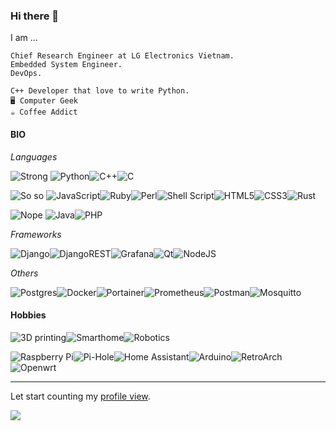 ### Hi there 👋

I am ...

```
Chief Research Engineer at LG Electronics Vietnam.
Embedded System Engineer.
DevOps.

C++ Developer that love to write Python.
🖥️ Computer Geek
☕ Coffee Addict
```

#### BIO

*Languages*

![Strong](https://img.shields.io/badge/strong-%F0%9F%99%82-green?style=for-the-badge) ![Python](https://img.shields.io/badge/python-3670A0?style=for-the-badge&logo=python&logoColor=ffdd54)![C++](https://img.shields.io/badge/c++-%2300599C.svg?style=for-the-badge&logo=c%2B%2B&logoColor=white)![C](https://img.shields.io/badge/c-%2300599C.svg?style=for-the-badge&logo=c&logoColor=white)

![So so](https://img.shields.io/badge/so%20so-%F0%9F%98%90-yellow?style=for-the-badge) ![JavaScript](https://img.shields.io/badge/javascript-%23323330.svg?style=for-the-badge&logo=javascript&logoColor=%23F7DF1E)![Ruby](https://img.shields.io/badge/ruby-%23CC342D.svg?style=for-the-badge&logo=ruby&logoColor=white)![Perl](https://img.shields.io/badge/perl-%2339457E.svg?style=for-the-badge&logo=perl&logoColor=white)![Shell Script](https://img.shields.io/badge/shell_script-%23121011.svg?style=for-the-badge&logo=gnu-bash&logoColor=white)![HTML5](https://img.shields.io/badge/html5-%23E34F26.svg?style=for-the-badge&logo=html5&logoColor=white)![CSS3](https://img.shields.io/badge/css3-%231572B6.svg?style=for-the-badge&logo=css3&logoColor=white)![Rust](https://img.shields.io/badge/rust-%23000000.svg?style=for-the-badge&logo=rust&logoColor=white)

![Nope](https://img.shields.io/badge/nope-%F0%9F%98%91-yellow?style=for-the-badge) ![Java](https://img.shields.io/badge/java-%23ED8B00.svg?style=for-the-badge&logo=java&logoColor=white)![PHP](https://img.shields.io/badge/php-%23777BB4.svg?style=for-the-badge&logo=php&logoColor=white)

*Frameworks*

![Django](https://img.shields.io/badge/django-%23092E20.svg?style=for-the-badge&logo=django&logoColor=white)![DjangoREST](https://img.shields.io/badge/DJANGO-REST-ff1709?style=for-the-badge&logo=django&logoColor=white&color=ff1709&labelColor=gray)![Grafana](https://img.shields.io/badge/grafana-%23F46800.svg?style=for-the-badge&logo=grafana&logoColor=white)![Qt](https://img.shields.io/badge/Qt-%23217346.svg?style=for-the-badge&logo=Qt&logoColor=white)![NodeJS](https://img.shields.io/badge/node.js-6DA55F?style=for-the-badge&logo=node.js&logoColor=white)

*Others*

![Postgres](https://img.shields.io/badge/postgres-%23316192.svg?style=for-the-badge&logo=postgresql&logoColor=white)![Docker](https://img.shields.io/badge/docker-%230db7ed.svg?style=for-the-badge&logo=docker&logoColor=white)![Portainer](https://img.shields.io/badge/portainer-%13BEF9.svg?style=for-the-badge&logo=portainer&logoColor=white)![Prometheus](https://img.shields.io/badge/Prometheus-E6522C?style=for-the-badge&logo=Prometheus&logoColor=white)![Postman](https://img.shields.io/badge/Postman-FF6C37?style=for-the-badge&logo=postman&logoColor=white)![Mosquitto](https://img.shields.io/badge/mosquitto-%233C5280.svg?style=for-the-badge&logo=eclipsemosquitto&logoColor=white)

#### Hobbies
![3D printing](https://img.shields.io/badge/3D%20Printing-green.svg?style=for-the-badge&logoColor=white)![Smarthome](https://img.shields.io/badge/Smarthome-blue.svg?style=for-the-badge&logoColor=white)![Robotics](https://img.shields.io/badge/Robotics-yellow.svg?style=for-the-badge&logoColor=white)

![Raspberry Pi](https://img.shields.io/badge/-RaspberryPi-C51A4A?style=for-the-badge&logo=Raspberry-Pi)![Pi-Hole](https://img.shields.io/badge/pihole-%2396060C.svg?style=for-the-badge&logo=pi-hole&logoColor=white)![Home Assistant](https://img.shields.io/badge/home%20assistant-%2341BDF5.svg?style=for-the-badge&logo=home-assistant&logoColor=white)![Arduino](https://img.shields.io/badge/Arduino-%979D.svg?style=for-the-badge&logo=arduino&logoColor=white)![RetroArch](https://img.shields.io/badge/RetroArch-black.svg?style=for-the-badge&logo=RetroArch&logoColor=white)![Openwrt](https://img.shields.io/badge/OpenWRT-00B5E2?style=for-the-badge&logo=OpenWrt&logoColor=white)

---
Let start counting my [profile view](https://github.com/antonkomarev/github-profile-views-counter).

![](https://komarev.com/ghpvc/?username=dangsonbk&label=PROFILE+VIEWS)
